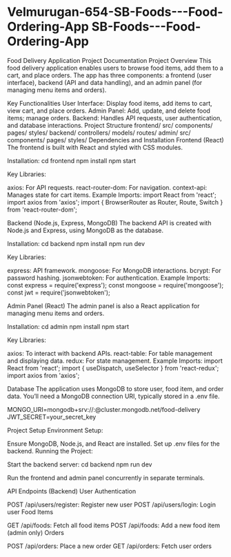 
# Velmurugan-654-SB-Foods---Food-Ordering-App SB-Foods---Food-Ordering-App
Food Delivery Application Project Documentation
Project Overview
This food delivery application enables users to browse food items, add them to a cart, and place orders. The app has three components: a frontend (user interface), backend (API and data handling), and an admin panel (for managing menu items and orders).

Key Functionalities
User Interface: Display food items, add items to cart, view cart, and place orders.
Admin Panel: Add, update, and delete food items; manage orders.
Backend: Handles API requests, user authentication, and database interactions.
Project Structure
frontend/
src/
components/
pages/
styles/
backend/
controllers/
models/
routes/
admin/
src/
components/
pages/
styles/
Dependencies and Installation
Frontend (React)
The frontend is built with React and styled with CSS modules.

Installation: cd frontend npm install npm start

Key Libraries:

axios: For API requests.
react-router-dom: For navigation.
context-api: Manages state for cart items.
Example Imports: import React from 'react'; import axios from 'axios'; import { BrowserRouter as Router, Route, Switch } from 'react-router-dom';

Backend (Node.js, Express, MongoDB)
The backend API is created with Node.js and Express, using MongoDB as the database.

Installation: cd backend npm install npm run dev

Key Libraries:

express: API framework.
mongoose: For MongoDB interactions.
bcrypt: For password hashing.
jsonwebtoken: For authentication.
Example Imports: const express = require('express'); const mongoose = require('mongoose'); const jwt = require('jsonwebtoken');

Admin Panel (React)
The admin panel is also a React application for managing menu items and orders.

Installation: cd admin npm install npm start

Key Libraries:

axios: To interact with backend APIs.
react-table: For table management and displaying data.
redux: For state management.
Example Imports: import React from 'react'; import { useDispatch, useSelector } from 'react-redux'; import axios from 'axios';

Database
The application uses MongoDB to store user, food item, and order data. You’ll need a MongoDB connection URI, typically stored in a .env file.

MONGO_URI=mongodb+srv://:@cluster.mongodb.net/food-delivery JWT_SECRET=your_secret_key

Project Setup
Environment Setup:

Ensure MongoDB, Node.js, and React are installed.
Set up .env files for the backend.
Running the Project:

Start the backend server: cd backend npm run dev

Run the frontend and admin panel concurrently in separate terminals.

API Endpoints (Backend)
User Authentication

POST /api/users/register: Register new user
POST /api/users/login: Login user
Food Items

GET /api/foods: Fetch all food items
POST /api/foods: Add a new food item (admin only)
Orders

POST /api/orders: Place a new order
GET /api/orders: Fetch user orders 
